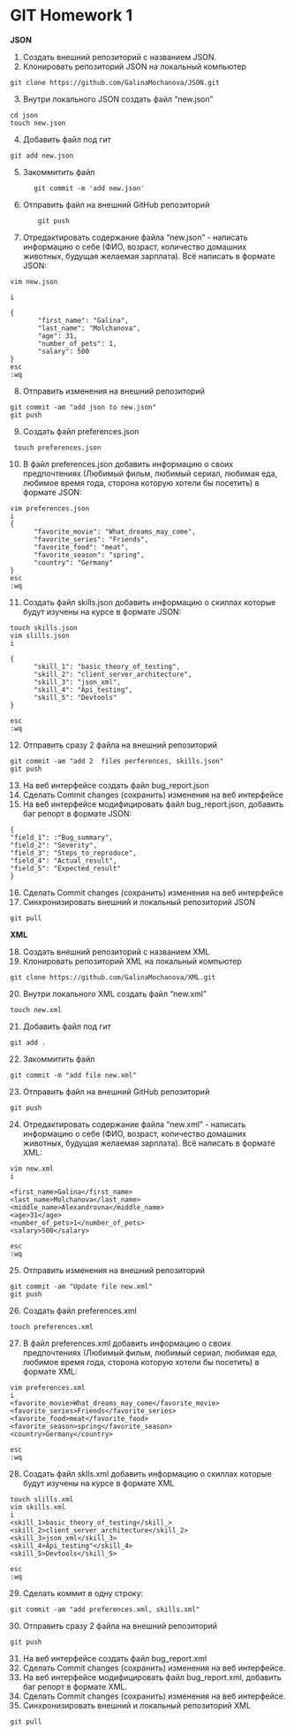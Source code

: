 # GIT Homework 1


**JSON**

 1. Создать внешний репозиторий c названием JSON.
 2. Клонировать репозиторий JSON на локальный компьютер 
 ``` 
 git clone https://github.com/GalinaMochanova/JSON.git
 ```
 3. Внутри локального JSON создать файл “new.json”
 ``` 
 cd json
 touch new.json
 ```
 4. Добавить файл под гит
   ```
 git add new.json
  ```
 5. Закоммитить файл
   ```
         git commit -m 'add new.json'
 ```
 6. Отправить файл на внешний GitHub репозиторий
  ``` 
         git push
   ```
 7. Отредактировать содержание файла “new.json” - написать информацию о себе (ФИО, возраст, количество домашних животных, будущая желаемая зарплата). Всё написать в формате JSON:
 ```
 vim new.json
 
 i
 
 {
        "first_name": "Galina",
        "last_name": "Molchanova",
        "age": 31,
        "number_of_pets": 1,
        "salary": 500
}
esc
:wq
```
 8. Отправить изменения на внешний репозиторий
 ```
 git commit -am "add json to new.json"
 git push
 ```
 9. Создать файл preferences.json
 ``` 
  touch preferences.json
  ```
 10. В файл preferences.json добавить информацию о своих предпочтениях (Любимый фильм, любимый сериал, любимая еда, любимое время года, сторона которую хотели бы посетить) в формате JSON:
  ```
 vim preferences.json
 i
 {
        "favorite_movie": "What_dreams_may_come",
        "favorite_series": "Friends",
        "favorite_food": "meat",
        "favorite_season": "spring",
        "country": "Germany"
}
esc
:wq
 ```
 11. Создать файл skills.json добавить информацию о скиллах которые будут изучены на курсе в формате JSON:
  ```
 touch skills.json
 vim slills.json
 i
 
 {
        "skill_1": "basic_theory_of_testing",
        "skill_2": "client_server_architecture",
        "skill_3": "json_xml",
        "skill_4": "Api_testing",
        "skill_5": "Devtools"
}

esc
:wq
 ```
 12. Отправить сразу 2 файла на внешний репозиторий
  ```
 git commit -am "add 2  files perferences, skills.json"
 git push
  ```
 13. На веб интерфейсе создать файл bug_report.json
 14. Сделать Commit changes (сохранить) изменения на веб интерфейсе
 15. На веб интерфейсе модифицировать файл bug_report.json, добавить баг репорт в формате JSON:
  ```
 {
  "field_1": :"Bug_summary", 
  "field_2": "Severity",
  "field_3": "Steps_to_reproduce",
  "field_4": "Actual_result",
  "field_5": "Expected_result"
}
 ```
 16. Сделать Commit changes (сохранить) изменения на веб интерфейсe
 17. Синхронизировать внешний и локальный репозиторий JSON
  ```
 git pull
 ```

**XML**


 18. Создать внешний репозиторий c названием XML
 19. Клонировать репозиторий XML на локальный компьютер
  ```
  git clone https://github.com/GalinaMochanova/XML.git
   ```
 20. Внутри локального XML создать файл “new.xml”
  ```
 touch new.xml
  ```
 21. Добавить файл под гит
  ```
 git add .
  ```
 22. Закоммитить файл
  ```
 git commit -m "add file new.xml"
  ```
 23. Отправить файл на внешний GitHub репозиторий
  ```
 git push
  ```
 24. Отредактировать содержание файла “new.xml” - написать информацию о себе (ФИО, возраст, количество домашних животных, будущая желаемая зарплата). Всё написать в формате XML:
  ```
 vim new.xml
 i
 
<first_name>Galina</first_name>
<last_name>Molchanova</last_name>
<middle_name>Alexandrovna</middle_name>
<age>31</age>
<number_of_pets>1</number_of_pets>
<salary>500</salary>

esc
:wq 
 ```
 25. Отправить изменения на внешний репозиторий
  ```
  git commit -am "Update file new.xml"
  git push
   ```
 26. Создать файл preferences.xml
  ```
 touch preferences.xml
  ```
 27. В файл preferences.xml добавить информацию о своих предпочтениях (Любимый фильм, любимый сериал, любимая еда, любимое время года, сторона которую хотели бы посетить) в формате XML:
 ```
vim preferences.xml
i
<favorite_movie>What_dreams_may_come</favorite_movie>
<favorite_series>Friends</favorite_series>
<favorite_food>meat</favorite_food>
<favorite_season>spring</favorite_season>
<country>Germany</country>

esc
:wq
 ```

 28. Создать файл sklls.xml добавить информацию о скиллах которые будут изучены на курсе в формате XML
  ```
 touch slills.xml
 vim skills.xml
 i
<skill_1>basic_theory_of_testing</skill_>
<skill_2>client_server_architecture</skill_2>
<skill_3>json_xml</skill_3>
<skill_4>Api_testing"</skill_4>
<skill_5>Devtools</skill_5>

esc
:wq
 ```
 29. Сделать коммит в одну строку:
  ```
 git commit -am "add preferences.xml, skills.xml"
  ```
 30. Отправить сразу 2 файла на внешний репозиторий
  ```
 git push
  ```
 31. На веб интерфейсе создать файл bug_report.xml
 32. Сделать Commit changes (сохранить) изменения на веб интерфейсе.
 33. На веб интерфейсе модифицировать файл bug_report.xml, добавить баг репорт в формате XML.
 34. Сделать Commit changes (сохранить) изменения на веб интерфейсе.
 35. Синхронизировать внешний и локальный репозиторий XML
  ```
 git pull
  ```



